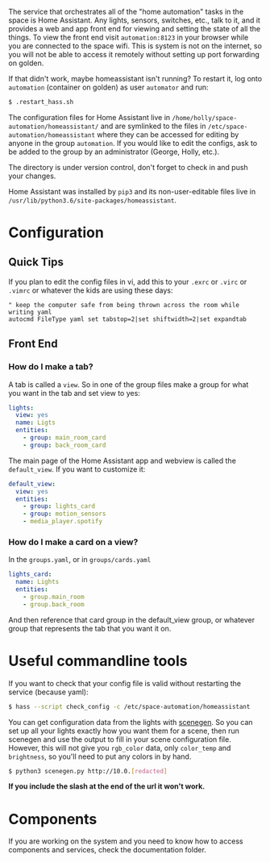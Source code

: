 The service that orchestrates all of the "home automation" tasks in the space is Home Assistant.  Any lights, sensors, switches, etc., talk to it, and it provides a web and app front end for viewing and setting the state of all the things.
To view the front end visit `automation:8123` in your browser while you are connected to the space wifi.  This is system is not on the internet, so you will not be able to access it remotely without setting up port forwarding on golden.

If that didn't work, maybe homeassistant isn't running?  To restart it, log onto `automation` (container on golden) as user `automator` and run:

```bash
$ .restart_hass.sh
```

The configuration files for Home Assistant live in `/home/holly/space-automation/homeassistant/` and are symlinked to the files in `/etc/space-automation/homeassistant` where they can be accessed for editing by anyone in the group `automation`.  If you would like to edit the configs, ask to be added to the group by an administrator (George, Holly, etc.).

The directory is under version control, don't forget to check in and push your changes.

Home Assistant was installed by `pip3` and its non-user-editable files live in `/usr/lib/python3.6/site-packages/homeassistant`.
# Configuration

## Quick Tips

If you plan to edit the config files in vi, add this to your `.exrc` or `.virc` or `.vimrc` or whatever the kids are using these days:

```vim
" keep the computer safe from being thrown across the room while writing yaml
autocmd FileType yaml set tabstop=2|set shiftwidth=2|set expandtab
```

## Front End

### How do I make a tab?

A tab is called a `view`.  So in one of the group files make a group for what you want in the tab and set view to yes:

```yaml
lights:
  view: yes
  name: Ligts
  entities:
    - group: main_room_card
    - group: back_room_card
```

The main page of the Home Assistant app and webview is called the `default_view`.  If you want to customize it:

```yaml
default_view:
  view: yes
  entities:
    - group: lights_card
    - group: motion_sensors
    - media_player.spotify
```

### How do I make a card on a view?

In the `groups.yaml`, or in `groups/cards.yaml`

```yaml
lights_card:
  name: Lights
  entities:
    - group.main_room
    - group.back_room
```

And then reference that card group in the default_view group, or whatever group that represents the tab that you want it on.


# Useful commandline tools

If you want to check that your config file is valid without restarting the service (because yaml):

```bash
$ hass --script check_config -c /etc/space-automation/homeassistant
```

You can get configuration data from the lights with [scenegen](https://github.com/home-assistant/scenegen). So you can set up all your lights exactly how you want them for a scene, then run scenegen and use the output to fill in your scene configuration file.  However, this will not give you `rgb_color` data, only `color_temp` and `brightness`, so you'll need to put any colors in by hand.

```bash
$ python3 scenegen.py http://10.0.[redacted]
```
**If you include the slash at the end of the url it won't work.**

# Components

If you are working on the system and you need to know how to access components and services, check the documentation folder.


